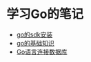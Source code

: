 # 学习Go的笔记

* [go的sdk安装](Go_Install.md)
* [go的基础知识](Go_Basic_Knowledge.md)
* [Go语言连接数据库](Go_Join_Database.md)